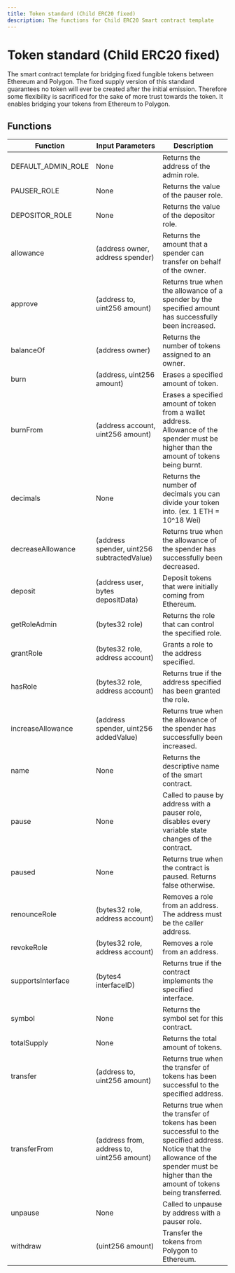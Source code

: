 ```yaml
---
title: Token standard (Child ERC20 fixed)
description: The functions for Child ERC20 Smart contract template
---
```

# Token standard (Child ERC20 fixed)

The smart contract template for bridging fixed fungible tokens between Ethereum and Polygon. The fixed supply version of this standard guarantees no token will ever be created after the initial emission. Therefore some flexibility is sacrificed for the sake of more trust towards the token. It enables bridging your tokens from Ethereum to Polygon.

## Functions

| Function | Input Parameters  | Description |
| --- | --- | --- |
| DEFAULT_ADMIN_ROLE | None | Returns the address of the admin role. |
| PAUSER_ROLE | None | Returns the value of the pauser role.
| DEPOSITOR_ROLE | None  | Returns the value of the depositor role. |
| allowance  | (address owner, address spender) | Returns the amount that a spender can transfer on behalf of the owner. |
| approve | (address to, uint256 amount) | Returns true when the allowance of a spender by the specified amount has successfully been increased. |
| balanceOf | (address owner) | Returns the number of tokens assigned to an owner. |
| burn | (address, uint256 amount) | Erases a specified amount of token.   |
| burnFrom  | (address account, uint256 amount) | Erases a specified amount of token from a wallet address. Allowance of the spender must be higher than the amount of tokens being burnt. |
| decimals  | None | Returns the number of decimals you can divide your token into. (ex. 1 ETH = 10^18 Wei)  |
| decreaseAllowance | (address spender, uint256 subtractedValue) | Returns true when the allowance of the spender has successfully been decreased.  |
| deposit | (address user, bytes depositData) | Deposit tokens that were initially coming from Ethereum. |
| getRoleAdmin | (bytes32 role) | Returns the role that can control the specified role. |
| grantRole | (bytes32 role, address account) | Grants a role to the address specified. |
| hasRole | (bytes32 role, address account) | Returns true if the address specified has been granted the role.  |
| increaseAllowance | (address spender, uint256 addedValue) | Returns true when the allowance of the spender has successfully been increased.  |
| name | None | Returns the descriptive name of the smart contract. |
| pause | None | Called to pause by address with a pauser role, disables every variable state changes of the contract. |
| paused | None | Returns true when the contract is paused. Returns false otherwise.  |
| renounceRole | (bytes32 role, address account) | Removes a role from an address. The address must be the caller address. |
| revokeRole | (bytes32 role, address account) | Removes a role from an address. |
| supportsInterface | (bytes4 interfaceID) | Returns true if the contract implements the specified interface. |
| symbol | None | Returns the symbol set for this contract. |
| totalSupply | None  | Returns the total amount of tokens. |
| transfer | (address to, uint256 amount) | Returns true when the transfer of tokens has been successful to the specified address. |
| transferFrom | (address from, address to, uint256 amount) | Returns true when the transfer of tokens has been successful to the specified address. Notice that the allowance of the spender must be higher than the amount of tokens being transferred. |
| unpause | None  | Called to unpause by address with a pauser role. |
| withdraw | (uint256 amount) | Transfer the tokens from Polygon to Ethereum. |
